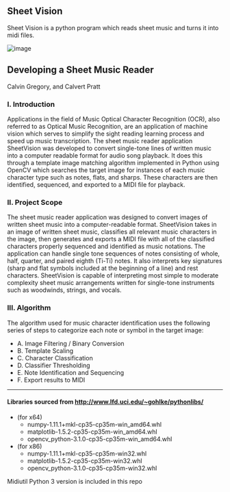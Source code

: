 ## Sheet Vision

Sheet Vision is a python program which reads sheet music and turns it into midi files.

![image](https://cloud.githubusercontent.com/assets/7611406/17604255/9819f878-5fef-11e6-8f49-865d07284803.png)

## Developing a Sheet Music Reader
Calvin Gregory, and Calvert Pratt

### I.	Introduction
Applications in the field of Music Optical Character Recognition (OCR), also referred to as Optical Music Recognition, are an application of machine vision which serves to simplify the sight reading learning process and speed up music transcription. The sheet music reader application SheetVision was developed to convert single-tone lines of written music into a computer readable format for audio song playback. It does this through a template image matching algorithm implemented in Python using OpenCV which searches the target image for instances of each music character type such as notes, flats, and sharps. These characters are then identified, sequenced, and exported to a MIDI file for playback. 

### II.	Project Scope
The sheet music reader application was designed to convert images of written sheet music into a computer-readable format. SheetVision takes in an image of written sheet music, classifies all relevant music characters in the image, then generates and exports a MIDI file with all of the classified characters properly sequenced and identified as music notations. The application can handle single tone sequences of notes consisting of whole, half, quarter, and paired eighth (Ti-Ti) notes. It also interprets key signatures (sharp and flat symbols included at the beginning of a line) and rest characters. SheetVision is capable of interpreting most simple to moderate complexity sheet music arrangements written for single-tone instruments such as woodwinds, strings, and vocals. 

### III.	Algorithm
The algorithm used for music character identification uses the following series of steps to categorize each note or symbol in the target image:
 - A.	Image Filtering / Binary Conversion
 - B.	Template Scaling
 - C.	Character Classification
 - D.	Classifier Thresholding
 - E.	Note Identification and Sequencing
 - F.	Export results to MIDI

------------------

#### Libraries sourced from http://www.lfd.uci.edu/~gohlke/pythonlibs/
- (for x64)
  - numpy-1.11.1+mkl-cp35-cp35m-win_amd64.whl
  - matplotlib-1.5.2-cp35-cp35m-win_amd64.whl
  - opencv_python-3.1.0-cp35-cp35m-win_amd64.whl
- (for x86) 
  - numpy-1.11.1+mkl-cp35-cp35m-win32.whl
  - matplotlib-1.5.2-cp35-cp35m-win32.whl
  - opencv_python-3.1.0-cp35-cp35m-win32.whl

Midiutil Python 3 version is included in this repo
